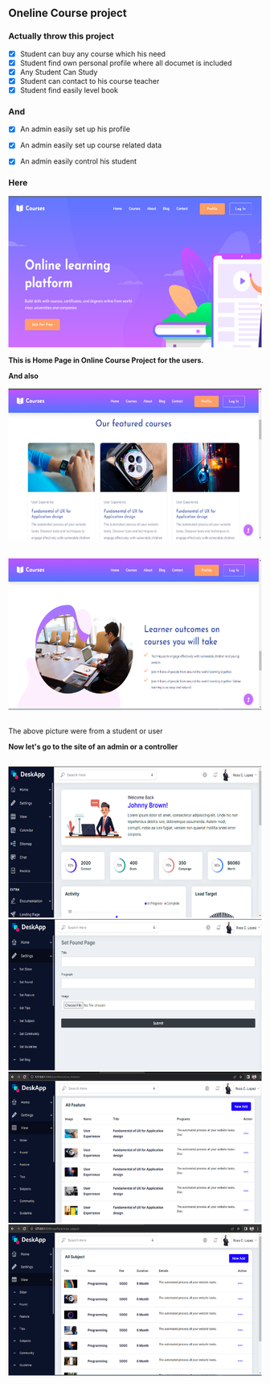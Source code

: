 
## Oneline Course project

### Actually throw this project 

- [x] Student can buy any course which his need
- [x] Student find own personal profile where all documet is included
- [x] Any Student Can Study
- [x] Student can contact to his course teacher
- [x] Student find easily  level book

### And 

- [x] An admin easily set up his profile
- [x] An admin easily set up course related data
- [x] An admin easily control his student  



### Here 
<img src="./README_FILE/Screen1.png" height="300" width="800"/>  

__This is Home Page in Online Course Project for the users.__  

__And also__  </br>  
<img src="./README_FILE/Screen2.png" height="300" width="800"/>   
</br>     
<img src="./README_FILE/Screen4.png" height="300" width="800"/>   
</br>   
<p>The above picture were from a student or user</p>

__Now let's go to the site of an admin or a controller__  

</br>     
<img src="./README_FILE/Screen9.png" height="300" width="800"/>   
</br>     
<img src="./README_FILE/Screen10.png" height="300" width="800"/>  
</br>     
<img src="./README_FILE/Screen11.png" height="300" width="800"/>   
</br>     
<img src="./README_FILE/Screen12.png" height="300" width="800"/>   

